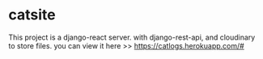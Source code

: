 # catsite
This project is a django-react server. with django-rest-api, and cloudinary to store files. you can view it here >> https://catlogs.herokuapp.com/#
